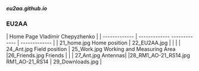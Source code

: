 ##### eu2aa.github.io
###  EU2AA
| Home Page Vladimir Chepyzhenko | 
| ------------- | -------------  ------------- | ------------- |
| 21_home.jpg Home position | 22_EU2AA.jpg |  |  |
| 24_Ant.jpg Field position | 25_Work.jpg Working and Measuring Area |26_Friends.jpg Friends  |  |
| 27_Ant.jpg Antennas|  |28_RM1_AO-21_RS14.jpg RM1_AO-21_RS14 | 29_Downloads.jpg |
